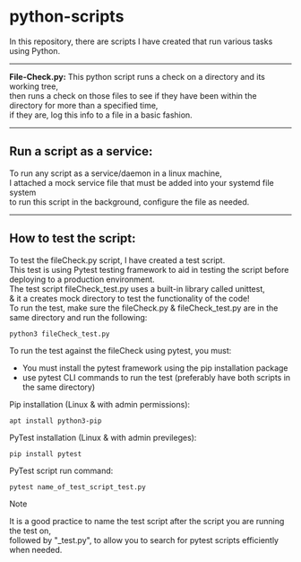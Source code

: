 # python-scripts

In this repository, there are scripts I have created that run various tasks using Python.

<hr/>

<b>File-Check.py:</b> This python script runs a check on a directory and its working tree,<br/>
then runs a check on those files to see if they have been within the directory for more than a specified time,<br/>
if they are, log this info to a file in a basic fashion.

<hr/>

<h2>Run a script as a service:</h2>
To run any script as a service/daemon in a linux machine,<br/>
I attached a mock service file that must be added into your systemd file system<br/>
to run this script in the background, configure the file as needed.

<hr/>

<h2>How to test the script:</h2>
To test the fileCheck.py script, I have created a test script.<br/>
This test is using Pytest testing framework to aid in testing the script before deploying to a production environment.<br/>
The test script fileCheck_test.py uses a built-in library called unittest,<br/>
& it a creates mock directory to test the functionality of the code!<br/>
To run the test, make sure the fileCheck.py & fileCheck_test.py are in the same directory and run the following:


```
python3 fileCheck_test.py
```

To run the test against the fileCheck using pytest, you must:
 
 - You must install the pytest framework using the pip installation package
 - use pytest CLI commands to run the test (preferably have both scripts in the same directory)

Pip installation (Linux & with admin permissions):
```
apt install python3-pip
```

PyTest installation (Linux & with admin previleges):
```
pip install pytest
```

PyTest script run command:
```
pytest name_of_test_script_test.py
```

> [!NOTE]  
> It is a good practice to name the test script after the script you are running the test on,<br/>
>followed by "_test.py", to allow you to search for pytest scripts efficiently when needed.
